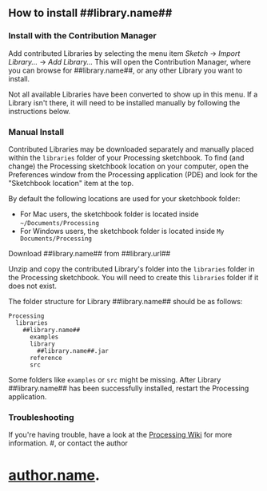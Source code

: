 ## How to install ##library.name##

### Install with the Contribution Manager

Add contributed Libraries by selecting the menu item _Sketch_ → _Import Library..._ → _Add Library..._ This will open the Contribution Manager, where you can browse for ##library.name##, or any other Library you want to install.

Not all available Libraries have been converted to show up in this menu. If a Library isn't there, it will need to be installed manually by following the instructions below.

### Manual Install

Contributed Libraries may be downloaded separately and manually placed within the `libraries` folder of your Processing sketchbook. To find (and change) the Processing sketchbook location on your computer, open the Preferences window from the Processing application (PDE) and look for the "Sketchbook location" item at the top.

By default the following locations are used for your sketchbook folder: 
  * For Mac users, the sketchbook folder is located inside `~/Documents/Processing` 
  * For Windows users, the sketchbook folder is located inside `My Documents/Processing`

Download ##library.name## from ##library.url##

Unzip and copy the contributed Library's folder into the `libraries` folder in the Processing sketchbook. You will need to create this `libraries` folder if it does not exist.

The folder structure for Library ##library.name## should be as follows:

```
Processing
  libraries
    ##library.name##
      examples
      library
        ##library.name##.jar
      reference
      src
```
             
Some folders like `examples` or `src` might be missing. After Library ##library.name## has been successfully installed, restart the Processing application.

### Troubleshooting

If you're having trouble, have a look at the [Processing Wiki](https://github.com/processing/processing/wiki/How-to-Install-a-Contributed-Library) for more information.
 #, or contact the author
 # [author.name](author.url).
